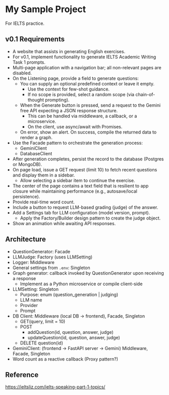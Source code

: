 # My Sample Project

For IELTS practice.

## v0.1 Requirements

- A website that assists in generating English exercises.
- For v0.1, implement functionality to generate IELTS Academic Writing Task 1 prompts.
- Multi-page application with a navigation bar; all non-relevant pages are disabled.
- On the Listening page, provide a field to generate questions:
    - You can supply an optional predefined context or leave it empty.
        - Use the context for few-shot guidance.
        - If no scope is provided, select a random scope (via chain-of-thought prompting).
    - When the Generate button is pressed, send a request to the Gemini free API expecting a JSON response structure.
        - This can be handled via middleware, a callback, or a microservice.
        - On the client, use async/await with Promises.
    - On error, show an alert. On success, compile the returned data to render a graph.
- Use the Facade pattern to orchestrate the generation process:
    - GeminiClient
    - DatabaseClient
- After generation completes, persist the record to the database (Postgres or MongoDB).
- On page load, issue a GET request (limit 10) to fetch recent questions and display them in a sidebar.
    - Allow selecting a sidebar item to continue the exercise.
- The center of the page contains a text field that is resilient to app closure while maintaining performance (e.g., autosave/local persistence).
- Provide real-time word count.
- Include a button to request LLM-based grading (judge) of the answer.
- Add a Settings tab for LLM configuration (model version, prompt).
    - Apply the Factory/Builder design pattern to create the judge object.
- Show an animation while awaiting API responses.

## Architecture

- QuestionGenerator: Facade
- LLMJudge: Factory (uses LLMSetting)
- Logger: Middleware
- General settings from `.env`: Singleton
- Graph generator: callback invoked by QuestionGenerator upon receiving a response
    - Implement as a Python microservice or compile client-side
- LLMSetting: Singleton
    - Purpose: enum (question_generation | judging)
    - LLM name
    - Provider
    - Prompt
- DB Client: Middleware (local DB → frontend), Facade, Singleton
    - GET(query, limit = 10)
    - POST
        - addQuestion(id, question, answer, judge)
        - updateQuestion(id, question, answer, judge)
    - DELETE question(id)
- GeminiClient: (frontend → FastAPI server → Gemini) Middleware, Facade, Singleton
- Word count as a reactive callback (Proxy pattern?)

## Reference

https://ieltsliz.com/ielts-speaking-part-1-topics/


